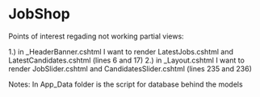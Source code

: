 # JobShop
Points of interest regading not working partial views:

1.) in _HeaderBanner.cshtml I want to render LatestJobs.cshtml and LatestCandidates.cshtml  (lines 6 and 17)
2.) in _Layout.cshtml I want to render JobSlider.cshtml and CandidatesSlider.cshtml (lines 235 and 236)

Notes: In App_Data folder is the script for database behind the models

